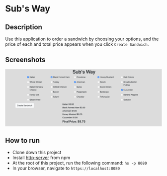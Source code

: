 # Sub's Way

## Description
Use this application to order a sandwich by choosing your options, and the price of each and total price appears when you click `Create Sandwich`.

## Screenshots
![Sub's Way Preview](https://raw.githubusercontent.com/maggieisgreene/sandwich-maker/master/screenshots/subs-way.png)

## How to run
* Clone down this project
* Install [http-server](https://www.npmjs.com/package/http-server) from npm
* At the root of this project, run the following command: `hs -p 8080`
* In your browser, navigate to `https://localhost:8080`